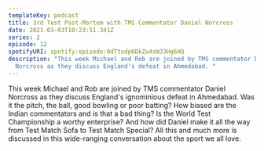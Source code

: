 ```yaml
---
templateKey: podcast
title: 3rd Test Post-Mortem with TMS Commentator Daniel Norcross
date: 2021-03-03T10:23:51.341Z
series: 2
episode: 12
spotifyURI: spotify:episode:0dTtudp6DkZu4sWJ3Hg6HQ
description: "This week Michael and Rob are joined by TMS commentator Daniel
  Norcross as they discuss England's defeat in Ahmedabad. "
---
```

This week Michael and Rob are joined by TMS commentator Daniel Norcross as they discuss England's ignominious defeat in Ahmedabad. Was it the pitch, the ball, good bowling or poor batting? How biased are the Indian commentators and is that a bad thing? Is the World Test Championship a worthy enterprise? And how did Daniel make it all the way from Test Match Sofa to Test Match Special? All this and much more is discussed in this wide-ranging conversation about the sport we all love.